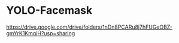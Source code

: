 # YOLO-Facemask
https://drive.google.com/drive/folders/1nDn8PCARu8j7hFUGeOBZ-gmYrK1KmqjH?usp=sharing
